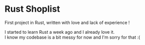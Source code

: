 # Rust Shoplist

<p>First project in Rust, written with love and lack of experience !</p>

I started to learn Rust a week ago and I already love it.</br>
I know my codebase is a bit messy for now and I'm sorry for that :(
